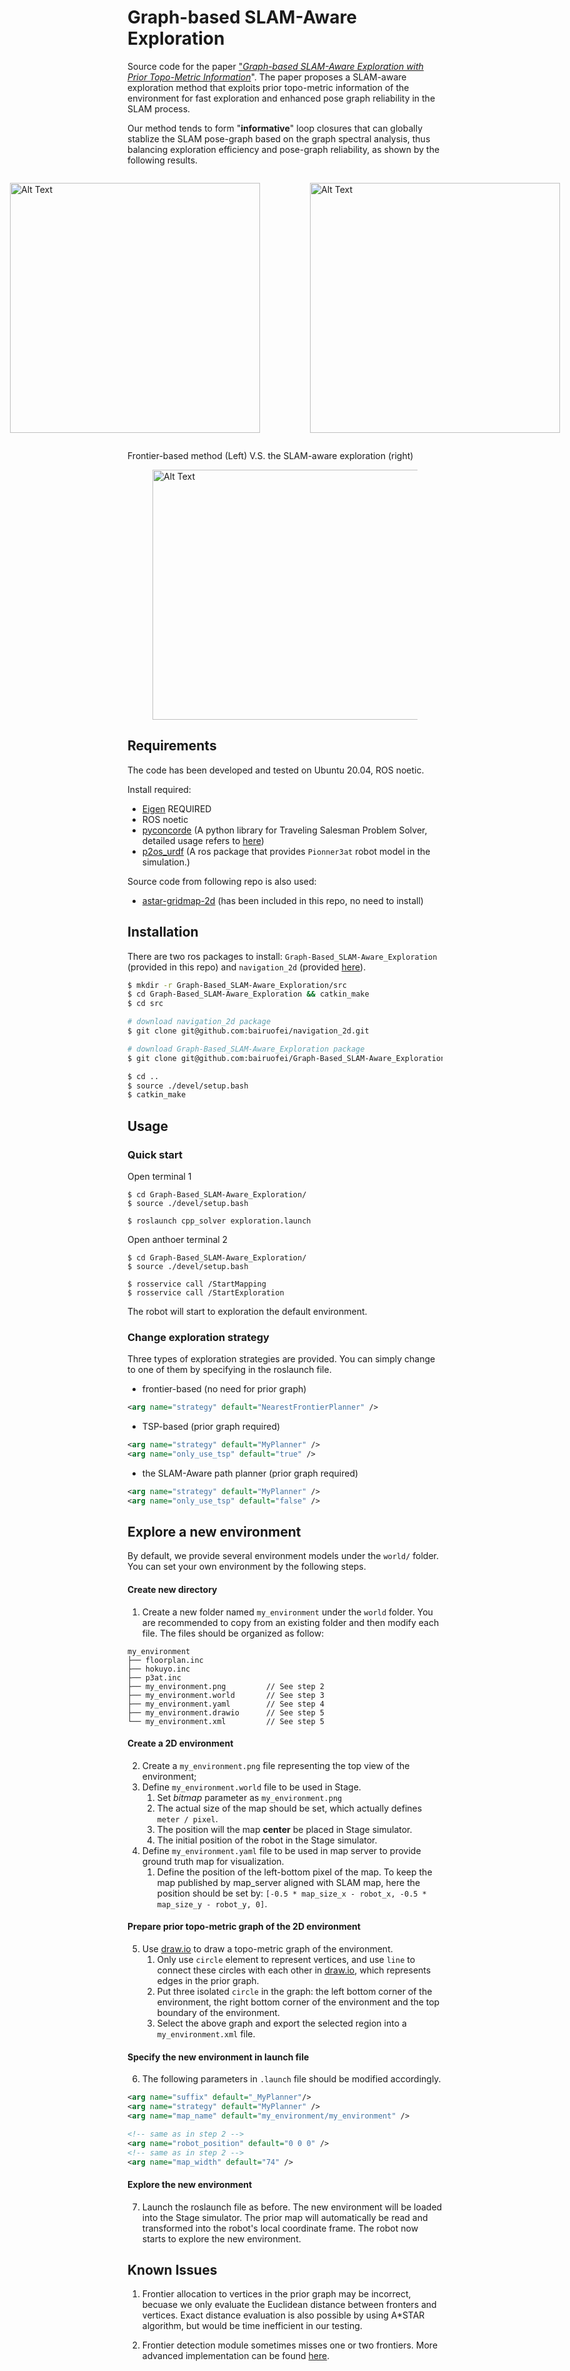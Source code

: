 
# Graph-based SLAM-Aware Exploration
Source code for the paper ["*Graph-based SLAM-Aware Exploration with Prior Topo-Metric Information*](https://arxiv.org/abs/2308.16522)".
The paper proposes a SLAM-aware exploration method that exploits prior topo-metric information of the environment for fast exploration and enhanced pose graph reliability in the SLAM process.

Our method tends to form "**informative**" loop closures that can globally stablize the SLAM pose-graph based on the graph spectral analysis, thus balancing exploration efficiency and pose-graph reliability, as shown by the following results.


<div style="display:flex; justify-content:center;">
<figure>
    <img src="./images/frontier.gif" alt="Alt Text" width="400" height="400">
    <!-- <figcaption style="text-align:center;">Frontier-based Method</figcaption> -->
</figure>
<figure>
    <img src="./images/active_tsp.gif" alt="Alt Text" width="400" height="400">
    <!-- <figcaption style="text-align:center;">Active TSP-based Method</figcaption> -->
</figure>
</div>

Frontier-based method (Left)  V.S.   the SLAM-aware exploration (right)

<figure>
    <img src="./images/map4.gif" alt="Alt Text" width="800" height="400">
    <!-- <figcaption style="text-align:center;">Active TSP-based Method</figcaption> -->
</figure>
</div>

## Requirements

The code has been developed and tested on Ubuntu 20.04, ROS noetic.

Install required:
- [Eigen](https://eigen.tuxfamily.org/dox/GettingStarted.html) REQUIRED
- ROS noetic
- [pyconcorde](https://github.com/jvkersch/pyconcorde) (A python library for Traveling Salesman Problem Solver, detailed usage refers to [here](https://github.com/jvkersch/pyconcorde/issues/28#issuecomment-770354999))
- [p2os_urdf](https://github.com/allenh1/p2os) (A ros package that provides `Pionner3at` robot model in the simulation.)



Source code from following repo is also used:
- [astar-gridmap-2d](https://github.com/Eurecat/astar-gridmap-2d) (has been included in this repo, no need to install)



## Installation
There are two ros packages to install: `Graph-Based_SLAM-Aware_Exploration` (provided in this repo) and `navigation_2d` (provided [here](https://github.com/bairuofei/navigation_2d)).

```bash
$ mkdir -r Graph-Based_SLAM-Aware_Exploration/src
$ cd Graph-Based_SLAM-Aware_Exploration && catkin_make
$ cd src

# download navigation_2d package
$ git clone git@github.com:bairuofei/navigation_2d.git

# download Graph-Based_SLAM-Aware_Exploration package
$ git clone git@github.com:bairuofei/Graph-Based_SLAM-Aware_Exploration.git

$ cd ..
$ source ./devel/setup.bash
$ catkin_make

```


## Usage

### Quick start
Open terminal 1
```
$ cd Graph-Based_SLAM-Aware_Exploration/
$ source ./devel/setup.bash

$ roslaunch cpp_solver exploration.launch
```
Open anthoer terminal 2
```
$ cd Graph-Based_SLAM-Aware_Exploration/
$ source ./devel/setup.bash

$ rosservice call /StartMapping
$ rosservice call /StartExploration
```
The robot will start to exploration the default environment.

### Change exploration strategy

Three types of exploration strategies are provided. You can simply change to one of them by specifying in the roslaunch file.
- frontier-based (no need for prior graph)
```xml
<arg name="strategy" default="NearestFrontierPlanner" />
```
- TSP-based (prior graph required)
```xml
<arg name="strategy" default="MyPlanner" />
<arg name="only_use_tsp" default="true" />
```
- the SLAM-Aware path planner (prior graph required)
```xml
<arg name="strategy" default="MyPlanner" />
<arg name="only_use_tsp" default="false" />
```







## Explore a new environment

By default, we provide several environment models under the `world/` folder. 
You can set your own environment by the following steps.

#### Create new directory
1. Create a new folder named `my_environment` under the `world` folder. 
You are recommended to copy from an existing folder and then modify each file.
The files should be organized as follow:
```
my_environment
├── floorplan.inc
├── hokuyo.inc
├── p3at.inc
├── my_environment.png         // See step 2
├── my_environment.world       // See step 3
├── my_environment.yaml        // See step 4
├── my_environment.drawio      // See step 5
└── my_environment.xml         // See step 5
```


#### Create a 2D environment
2. Create a `my_environment.png` file representing the top view of the environment;
3. Define `my_environment.world` file to be used in Stage.
    1. Set *bitmap* parameter as  `my_environment.png` 
    1. The actual size of the map should be set, which actually defines `meter / pixel`.
    2. The position will the map **center** be placed in Stage simulator. 
    3. The initial position of the robot in the Stage simulator.
4. Define `my_environment.yaml` file to be used in map server to provide ground truth map for visualization.
    1. Define the position of the left-bottom pixel of the map. 
    To keep the map published by map_server aligned with SLAM map, here the position should be set by: `[-0.5 * map_size_x - robot_x, -0.5 * map_size_y - robot_y, 0]`.
#### Prepare prior topo-metric graph of the 2D environment
5. Use [draw.io](https://app.diagrams.net/) to draw a topo-metric graph of the environment. 
    1. Only use `circle` element to represent vertices, and use `line` to connect these circles with each other in [draw.io](https://app.diagrams.net/), which represents edges in the prior graph.
    2. Put three isolated `circle` in the graph: the left bottom corner of the environment, the right bottom corner of the environment and the top boundary of the environment.
    3. Select the above graph and export the selected region into a `my_environment.xml` file.

#### Specify the new environment in launch file

6. The following parameters in `.launch` file should be modified accordingly.

```xml
<arg name="suffix" default="_MyPlanner"/>
<arg name="strategy" default="MyPlanner" />
<arg name="map_name" default="my_environment/my_environment" />

<!-- same as in step 2 -->
<arg name="robot_position" default="0 0 0" />   
<!-- same as in step 2 -->
<arg name="map_width" default="74" />
```

#### Explore the new environment

7. Launch the roslaunch file as before. 
The new environment will be loaded into the Stage simulator.
The prior map will automatically be read and transformed into the robot's local coordinate frame.
The robot now starts to explore the new environment.

## Known Issues
1. Frontier allocation to vertices in the prior graph may be incorrect, becuase we only evaluate the Euclidean distance between fronters and vertices. 
Exact distance evaluation is also possible by using A*STAR algorithm, but would be time inefficient in our testing.

2. Frontier detection module sometimes misses one or two frontiers. More advanced implementation can be found [here](https://github.com/hasauino/rrt_exploration).






